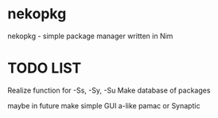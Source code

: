 # nekopkg
 nekopkg - simple package manager written in Nim


# TODO LIST

Realize function for -Ss, -Sy, -Su
Make database of packages

maybe in future make simple GUI a-like pamac or Synaptic
